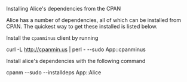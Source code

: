 Installing Alice's dependencies from the CPAN

Alice has a number of dependencies, all of which can be installed from CPAN. The
 quickest way to get these installed is listed below.

Install the `cpanminus` client by running

  curl -L http://cpanmin.us | perl - --sudo App::cpanminus

Install alice's dependencies with the following command

  cpanm --sudo --installdeps App::Alice
